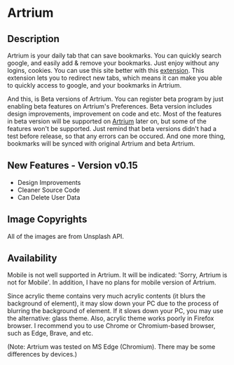 # Artrium
## Description
Artrium is your daily tab that can save bookmarks.
You can quickly search google, and easily add & remove your bookmarks.
Just enjoy without any logins, cookies.
You can use this site better with this [extension](https://chrome.google.com/webstore/detail/new-tab-redirect/icpgjfneehieebagbmdbhnlpiopdcmna?hl=en).
This extension lets you to redirect new tabs, which means it can make you able to quickly access to google, and your bookmarks in Artrium.

And this, is Beta versions of Artrium. You can register beta program by just enabling beta features on Artrium's Preferences. Beta version includes design improvements, improvement on code and etc. Most of the features in beta version will be supported on [Artrium](https://github.com/ldhan0715/artrium) later on, but some of the features won't be supported. Just remind that beta versions didn't had a test before release, so that any errors can be occured. And one more thing, bookmarks will be synced with original Artrium and beta Artrium.

## New Features - Version v0.15
- Design Improvements
- Cleaner Source Code
- Can Delete User Data

## Image Copyrights
All of the images are from Unsplash API.

## Availability
Mobile is not well supported in Artrium. It will be indicated: 'Sorry, Artrium is not for Mobile'. In addition, I have no plans for mobile version of Artrium.

Since acrylic theme contains very much acrylic contents (it blurs the background of element), it may slow down your PC due to the process of blurring the background of element. If it slows down your PC, you may use the alternative: glass theme. Also, acrylic theme works poorly in Firefox browser. I recommend you to use Chrome or Chromium-based browser, such as Edge, Brave, and etc.

(Note: Artrium was tested on MS Edge (Chromium). There may be some differences by devices.)
